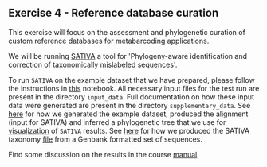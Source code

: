 ## Exercise 4 - Reference database curation ##

This exercise will focus on the assessment and phylogenetic curation of custom reference databases for metabarcoding applications.

We will be running [SATIVA](http://nar.oxfordjournals.org/content/44/11/5022.long) a tool for 'Phylogeny-aware identification and correction of taxonomically mislabeled sequences'.
 
To run `SATIVA` on the example dataset that we have prepared, please follow the instructions in [this](https://github.com/HullUni-bioinformatics/metabarcode-course-2016/blob/master/data/exercise-4/supplementary_material/run_SATIVA/Install_and_run_SATIVA.ipynb) notebook.
All necessary input files for the test run are present in the directory `input_data`. Full documentation on how these input data were generated are present in the directory `supplementary_data`. See [here](https://github.com/HullUni-bioinformatics/metabarcode-course-2016/blob/master/data/exercise-4/supplementary_material/build_tree/build_reduced_tree_for_ref_db_discussion.ipynb) for how we generated the example dataset, produced the alignment (input for SATIVA) and inferred a phylogenetic tree that we use for [visualization](https://github.com/HullUni-bioinformatics/metabarcode-course-2016/blob/master/data/exercise-4/supplementary_material/build_tree/CytB_mafftLinsi_clipped_raxml_SATIVA_annotated.png) of `SATIVA` results. See [here](https://github.com/HullUni-bioinformatics/metabarcode-course-2016/blob/master/data/exercise-4/supplementary_material/run_SATIVA/create_SATIVA_tax_file_from_gb.ipynb) for how we produced the SATIVA taxonomy [file](https://github.com/HullUni-bioinformatics/metabarcode-course-2016/blob/master/data/exercise-4/supplementary_material/run_SATIVA/tax_for_SATIVA.tax) from a Genbank formatted set of sequences.

Find some discussion on the results in the course [manual](://docs.google.com/document/d/1h9d0JrTsDLzsOV5klMkD47807dWTmcXN3uxoYp0ei64/edit#heading=h.47vs6jk5xu41).
